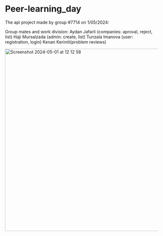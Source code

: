 # Peer-learning_day
The api project made by group #7714 on 1/05/2024:

Group mates and work division:
Aydan Jafarli (companies: aproval, reject, list)
Haji Mursalzada (admin: create, list)
Tunzala Imanova (user: registration, login)
Kenan Kerimli(problem reviews)

<img width="603" alt="Screenshot 2024-05-01 at 12 12 58" src="https://github.com/lunarinaa/Peer-learning_day/assets/146703804/cae69fb4-d75e-4614-9127-97983c5a45b1">
